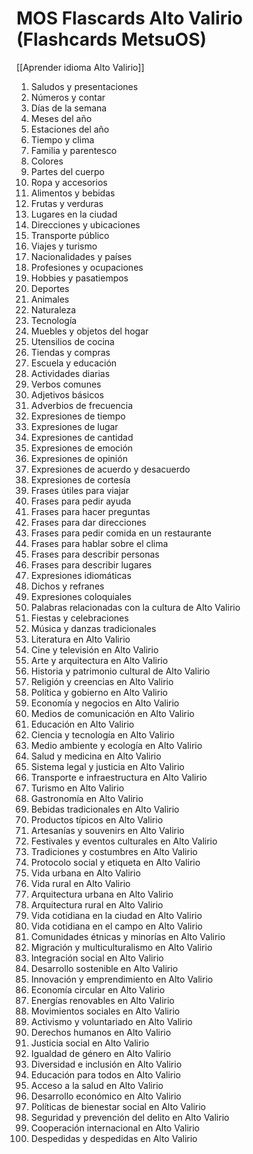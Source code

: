 # MOS Flascards Alto Valirio (Flashcards MetsuOS)

[[Aprender idioma Alto Valirio]]

1. Saludos y presentaciones
2. Números y contar
3. Días de la semana
4. Meses del año
5. Estaciones del año
6. Tiempo y clima
7. Familia y parentesco
8. Colores
9. Partes del cuerpo
10. Ropa y accesorios
11. Alimentos y bebidas
12. Frutas y verduras
13. Lugares en la ciudad
14. Direcciones y ubicaciones
15. Transporte público
16. Viajes y turismo
17. Nacionalidades y países
18. Profesiones y ocupaciones
19. Hobbies y pasatiempos
20. Deportes
21. Animales
22. Naturaleza
23. Tecnología
24. Muebles y objetos del hogar
25. Utensilios de cocina
26. Tiendas y compras
27. Escuela y educación
28. Actividades diarias
29. Verbos comunes
30. Adjetivos básicos
31. Adverbios de frecuencia
32. Expresiones de tiempo
33. Expresiones de lugar
34. Expresiones de cantidad
35. Expresiones de emoción
36. Expresiones de opinión
37. Expresiones de acuerdo y desacuerdo
38. Expresiones de cortesía
39. Frases útiles para viajar
40. Frases para pedir ayuda
41. Frases para hacer preguntas
42. Frases para dar direcciones
43. Frases para pedir comida en un restaurante
44. Frases para hablar sobre el clima
45. Frases para describir personas
46. Frases para describir lugares
47. Expresiones idiomáticas
48. Dichos y refranes
49. Expresiones coloquiales
50. Palabras relacionadas con la cultura de Alto Valirio
51. Fiestas y celebraciones
52. Música y danzas tradicionales
53. Literatura en Alto Valirio
54. Cine y televisión en Alto Valirio
55. Arte y arquitectura en Alto Valirio
56. Historia y patrimonio cultural de Alto Valirio
57. Religión y creencias en Alto Valirio
58. Política y gobierno en Alto Valirio
59. Economía y negocios en Alto Valirio
60. Medios de comunicación en Alto Valirio
61. Educación en Alto Valirio
62. Ciencia y tecnología en Alto Valirio
63. Medio ambiente y ecología en Alto Valirio
64. Salud y medicina en Alto Valirio
65. Sistema legal y justicia en Alto Valirio
66. Transporte e infraestructura en Alto Valirio
67. Turismo en Alto Valirio
68. Gastronomía en Alto Valirio
69. Bebidas tradicionales en Alto Valirio
70. Productos típicos en Alto Valirio
71. Artesanías y souvenirs en Alto Valirio
72. Festivales y eventos culturales en Alto Valirio
73. Tradiciones y costumbres en Alto Valirio
74. Protocolo social y etiqueta en Alto Valirio
75. Vida urbana en Alto Valirio
76. Vida rural en Alto Valirio
77. Arquitectura urbana en Alto Valirio
78. Arquitectura rural en Alto Valirio
79. Vida cotidiana en la ciudad en Alto Valirio
80. Vida cotidiana en el campo en Alto Valirio
81. Comunidades étnicas y minorías en Alto Valirio
82. Migración y multiculturalismo en Alto Valirio
83. Integración social en Alto Valirio
84. Desarrollo sostenible en Alto Valirio
85. Innovación y emprendimiento en Alto Valirio
86. Economía circular en Alto Valirio
87. Energías renovables en Alto Valirio
88. Movimientos sociales en Alto Valirio
89. Activismo y voluntariado en Alto Valirio
90. Derechos humanos en Alto Valirio
91. Justicia social en Alto Valirio
92. Igualdad de género en Alto Valirio
93. Diversidad e inclusión en Alto Valirio
94. Educación para todos en Alto Valirio
95. Acceso a la salud en Alto Valirio
96. Desarrollo económico en Alto Valirio
97. Políticas de bienestar social en Alto Valirio
98. Seguridad y prevención del delito en Alto Valirio
99. Cooperación internacional en Alto Valirio
100. Despedidas y despedidas en Alto Valirio
